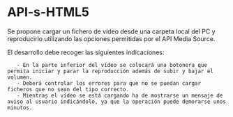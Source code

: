 # API-s-HTML5

Se propone cargar un fichero de vídeo desde una carpeta local del PC y reproducirlo utilizando las opciones permitidas por el API Media Source.

El desarrollo debe recoger las siguientes indicaciones:

       - En la parte inferior del vídeo se colocará una botonera que permita iniciar y parar la reproducción además de subir y bajar el volumen.
       - Deberá controlar los errores para que no se puedan cargar ficheros que no sean del tipo correcto.
       - Mientras el vídeo se está cargando ha de mostrarse un mensaje de aviso al usuario indicándolo, ya que la operación puede demorarse unos minutos.
